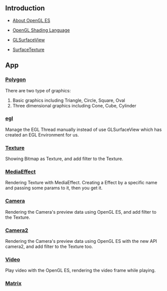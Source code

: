 ## Introduction

- [About OpenGL ES](https://github.com/a284628487/android-opengles/blob/master/_docs/opengles.md)
- [OpenGL Shading Language](https://github.com/a284628487/android-opengles/blob/master/_docs/glsl.md)

- [GLSurfaceView](https://github.com/a284628487/android-opengles/blob/master/_docs/glsurfaceview.md)
- [SurfaceTexture](https://github.com/a284628487/android-opengles/blob/master/_docs/surfacetexture.md)

## App

### [Polygon](https://github.com/a284628487/android-opengles/tree/master/gles-polygon)
There are two type of graphics:
1. Basic graphics including Triangle, Circle, Square, Oval
2. Three dimensional graphics including Cone, Cube, Cylinder

### [egl](https://github.com/a284628487/android-opengles/tree/master/gles-egl)
Manage the EGL Thread manually instead of use GLSurfaceView which has created an EGL Environment for us.

### [Texture](https://github.com/a284628487/android-opengles/tree/master/gles-texture)
Showing Bitmap as Texture, and add filter to the Texture.

### [MediaEffect](https://github.com/a284628487/android-opengles/tree/master/gles-mediaeffect)
Rendering Texture with MediaEffect. Creating a Effect by a specific name and passing some params to it, then you get it.

### [Camera](https://github.com/a284628487/android-opengles/tree/master/gles-camera)
Rendering the Camera's preview data using OpenGL ES, and add filter to the Texture.

### [Camera2](https://github.com/a284628487/android-opengles/tree/master/gles-camera2)
Rendering the Camera's preview data using OpenGL ES with the new API camera2, and add filter to the Texture too.

### [Video](https://github.com/a284628487/android-opengles/tree/master/gles-video)
Play video with the OpenGL ES, rendering the video frame while playing.

### [Matrix](https://github.com/a284628487/android-opengles/tree/master/gles-matrix)
